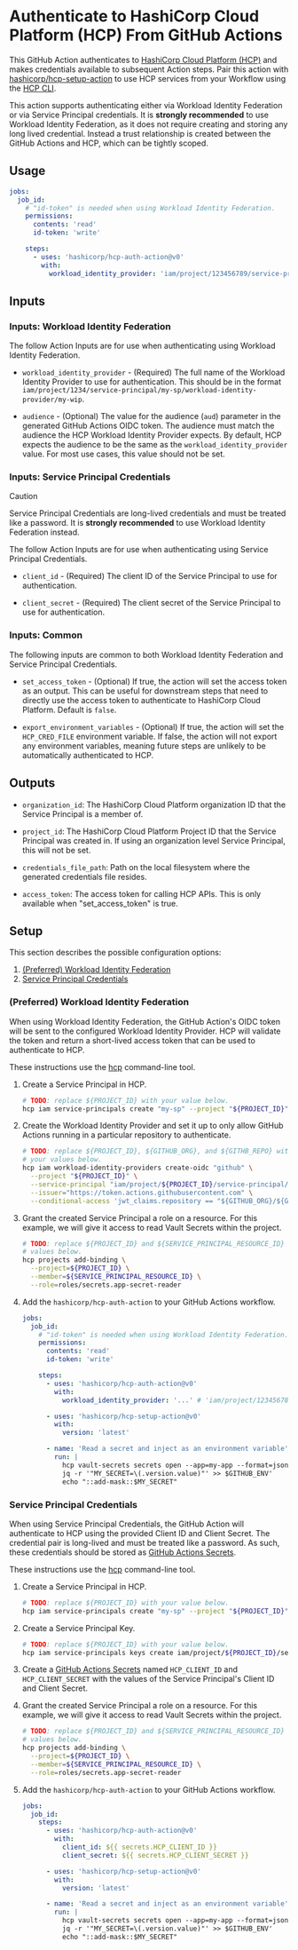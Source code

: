 # Authenticate to HashiCorp Cloud Platform (HCP) From GitHub Actions

This GitHub Action authenticates to
[HashiCorp Cloud Platform (HCP)](https://www.hashicorp.com/cloud) and makes
credentials available to subsequent Action steps. Pair this action with
[hashicorp/hcp-setup-action](https://github.com/hashicorp/hcp-setup-action) to
use HCP services from your Workflow using the [HCP CLI][hcp-cli].

This action supports authenticating either via Workload Identity Federation or
via Service Principal credentials. It is **strongly recommended** to use
Workload Identity Federation, as it does not require creating and storing any
long lived credential. Instead a trust relationship is created between the
GitHub Actions and HCP, which can be tightly scoped.

## Usage

```yaml
jobs:
  job_id:
    # "id-token" is needed when using Workload Identity Federation.
    permissions:
      contents: 'read'
      id-token: 'write'

    steps:
      - uses: 'hashicorp/hcp-auth-action@v0'
        with:
          workload_identity_provider: 'iam/project/123456789/service-principal/my-sp/workload-identity-provider/my-provider'
```

## Inputs

### Inputs: Workload Identity Federation

The follow Action Inputs are for use when authenticating using Workload Identity
Federation.

- `workload_identity_provider` - (Required) The full name of the Workload
  Identity Provider to use for authentication. This should be in the format
  `iam/project/1234/service-principal/my-sp/workload-identity-provider/my-wip`.

- `audience` - (Optional) The value for the audience (`aud`) parameter in the
  generated GitHub Actions OIDC token. The audience must match the audience the
  HCP Workload Identity Provider expects. By default, HCP expects the audience
  to be the same as the `workload_identity_provider` value. For most use cases,
  this value should not be set.

### Inputs: Service Principal Credentials

> [!CAUTION]
>
> Service Principal Credentials are long-lived credentials and must be treated
> like a password. It is **strongly recommended** to use Workload Identity
> Federation instead.

The follow Action Inputs are for use when authenticating using Service Principal
Credentials.

- `client_id` - (Required) The client ID of the Service Principal to use for
  authentication.

- `client_secret` - (Required) The client secret of the Service Principal to use
  for authentication.

### Inputs: Common

The following inputs are common to both Workload Identity Federation and Service
Principal Credentials.

- `set_access_token` - (Optional) If true, the action will set the access token
  as an output. This can be useful for downstream steps that need to directly
  use the access token to authenticate to HashiCorp Cloud Platform. Default is
  `false`.

- `export_environment_variables` - (Optional) If true, the action will set the
  `HCP_CRED_FILE` environment variable. If false, the action will not export any
  environment variables, meaning future steps are unlikely to be automatically
  authenticated to HCP.

## Outputs

- `organization_id`: The HashiCorp Cloud Platform organization ID that the
  Service Principal is a member of.

- `project_id`: The HashiCorp Cloud Platform Project ID that the Service
  Principal was created in. If using an organization level Service Principal,
  this will not be set.

- `credentials_file_path`: Path on the local filesystem where the generated
  credentials file resides.

- `access_token`: The access token for calling HCP APIs. This is only available
  when "set_access_token" is true.

## Setup

This section describes the possible configuration options:

1. [(Preferred) Workload Identity Federation](#preferred-workload-identity-federation)
1. [Service Principal Credentials](#service-principal-credentials)

### (Preferred) Workload Identity Federation

When using Workload Identity Federation, the GitHub Action's OIDC token will be
sent to the configured Workload Identity Provider. HCP will validate the token
and return a short-lived access token that can be used to authenticate to HCP.

These instructions use the [hcp][hcp-cli] command-line tool.

1. Create a Service Principal in HCP.

   ```sh
   # TODO: replace ${PROJECT_ID} with your value below.
   hcp iam service-principals create "my-sp" --project "${PROJECT_ID}"
   ```

1. Create the Workload Identity Provider and set it up to only allow GitHub
   Actions running in a particular repository to authenticate.

   ```sh
   # TODO: replace ${PROJECT_ID}, ${GITHUB_ORG}, and ${GITHB_REPO} with
   # your values below.
   hcp iam workload-identity-providers create-oidc "github" \
     --project "${PROJECT_ID}" \
     --service-principal "iam/project/${PROJECT_ID}/service-principal/my-sp" \
     --issuer="https://token.actions.githubusercontent.com" \
     --conditional-access 'jwt_claims.repository == "${GITHUB_ORG}/${GITHUB_REPO}"'
   ```

1. Grant the created Service Principal a role on a resource. For this example,
   we will give it access to read Vault Secrets within the project.

   ```sh
   # TODO: replace ${PROJECT_ID} and ${SERVICE_PRINCIPAL_RESOURCE_ID} with your
   # values below.
   hcp projects add-binding \
     --project=${PROJECT_ID} \
     --member=${SERVICE_PRINCIPAL_RESOURCE_ID} \
     --role=roles/secrets.app-secret-reader
   ```

1. Add the `hashicorp/hcp-auth-action` to your GitHub Actions workflow.
   <!-- markdownlint-capture -->
   <!-- markdownlint-disable -->

   ```yaml
   jobs:
     job_id:
       # "id-token" is needed when using Workload Identity Federation.
       permissions:
         contents: 'read'
         id-token: 'write'

       steps:
         - uses: 'hashicorp/hcp-auth-action@v0'
           with:
             workload_identity_provider: '...' # 'iam/project/123456789/service-principal/my-sp/workload-identity-provider/github'

         - uses: 'hashicorp/hcp-setup-action@v0'
           with:
             version: 'latest'

         - name: 'Read a secret and inject as an environment variable'
           run: |
             hcp vault-secrets secrets open --app=my-app --format=json my-secret | \
             jq -r '"MY_SECRET=\(.version.value)"' >> $GITHUB_ENV'
             echo "::add-mask::$MY_SECRET"
   ```

   <!-- markdownlint-restore -->

### Service Principal Credentials

When using Service Principal Credentials, the GitHub Action will authenticate to
HCP using the provided Client ID and Client Secret. The credential pair is
long-lived and must be treated like a password. As such, these credentials
should be stored as
[GitHub Actions Secrets](https://docs.github.com/en/actions/security-guides/using-secrets-in-github-actions).

These instructions use the [hcp][hcp-cli] command-line tool.

1. Create a Service Principal in HCP.

   ```sh
   # TODO: replace ${PROJECT_ID} with your value below.
   hcp iam service-principals create "my-sp" --project "${PROJECT_ID}"
   ```

1. Create a Service Principal Key.

   ```sh
   # TODO: replace ${PROJECT_ID} with your value below.
   hcp iam service-principals keys create iam/project/${PROJECT_ID}/service-principal/my-sp
   ```

1. Create a
   [GitHub Actions Secrets](https://docs.github.com/en/actions/security-guides/using-secrets-in-github-actions)
   named `HCP_CLIENT_ID` and `HCP_CLIENT_SECRET` with the values of the Service
   Principal's Client ID and Client Secret.

1. Grant the created Service Principal a role on a resource. For this example,
   we will give it access to read Vault Secrets within the project.

   ```sh
   # TODO: replace ${PROJECT_ID} and ${SERVICE_PRINCIPAL_RESOURCE_ID} with your
   # values below.
   hcp projects add-binding \
     --project=${PROJECT_ID} \
     --member=${SERVICE_PRINCIPAL_RESOURCE_ID} \
     --role=roles/secrets.app-secret-reader
   ```

1. Add the `hashicorp/hcp-auth-action` to your GitHub Actions workflow.
   <!-- markdownlint-capture -->
   <!-- markdownlint-disable -->

   ```yaml
   jobs:
     job_id:
       steps:
         - uses: 'hashicorp/hcp-auth-action@v0'
           with:
             client_id: ${{ secrets.HCP_CLIENT_ID }}
             client_secret: ${{ secrets.HCP_CLIENT_SECRET }}

         - uses: 'hashicorp/hcp-setup-action@v0'
           with:
             version: 'latest'

         - name: 'Read a secret and inject as an environment variable'
           run: |
             hcp vault-secrets secrets open --app=my-app --format=json my-secret | \
             jq -r '"MY_SECRET=\(.version.value)"' >> $GITHUB_ENV'
             echo "::add-mask::$MY_SECRET"
   ```

   <!-- markdownlint-restore -->

[hcp-cli]: https://developer.hashicorp.com/hcp/docs/cli
